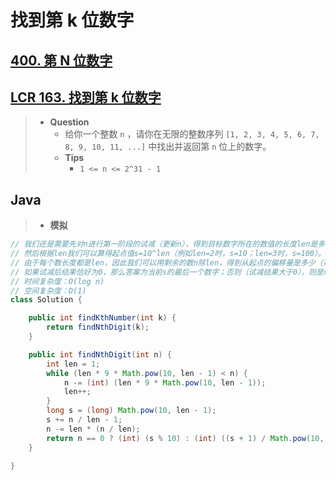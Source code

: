 # 找到第 k 位数字

## [400. 第 N 位数字](https://leetcode.cn/problems/nth-digit/description/)

## [LCR 163. 找到第 k 位数字](https://leetcode.cn/problems/shu-zi-xu-lie-zhong-mou-yi-wei-de-shu-zi-lcof/)

> - **Question**
>   - 给你一个整数 `n` ，请你在无限的整数序列 `[1, 2, 3, 4, 5, 6, 7, 8, 9, 10, 11, ...]` 中找出并返回第 `n` 位上的数字。
>   - **Tips**
>     - `1 <= n <= 2^31 - 1`

## Java

> - **模拟**

```java
// 我们还是需要先对n进行第一阶段的试减（更新n），得到目标数字所在的数值的长度len是多少。
// 然后根据len我们可以算得起点值s=10^len（例如len=2时，s=10；len=3时，s=100）。
// 由于每个数长度都是len，因此我们可以用剩余的数n除len，得到从起点的偏移量是多少（并将偏移量累加更新到s），然后对n做第二阶段的试减，减去的值就是⌊nlen⌋∗len。
// 如果试减后结果恰好为0，那么答案为当前s的最后一个数字；否则（试减结果大于0），则是x+1中（十进制表示，从左往右数）的第n个数字。
// 时间复杂度：O(log n)
// 空间复杂度：O(1)
class Solution {

    public int findKthNumber(int k) {
        return findNthDigit(k);
    }

    public int findNthDigit(int n) {
        int len = 1;
        while (len * 9 * Math.pow(10, len - 1) < n) {
            n -= (int) (len * 9 * Math.pow(10, len - 1));
            len++;
        }
        long s = (long) Math.pow(10, len - 1);
        s += n / len - 1;
        n -= len * (n / len);
        return n == 0 ? (int) (s % 10) : (int) ((s + 1) / Math.pow(10, len - n) % 10);
    }

}
```
